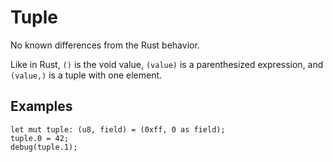 # Tuple

No known differences from the Rust behavior.

Like in Rust, `()` is the void value, `(value)` is a parenthesized expression,
and `(value,)` is a tuple with one element.

## Examples

```zrs
let mut tuple: (u8, field) = (0xff, 0 as field);
tuple.0 = 42;
debug(tuple.1);
```
